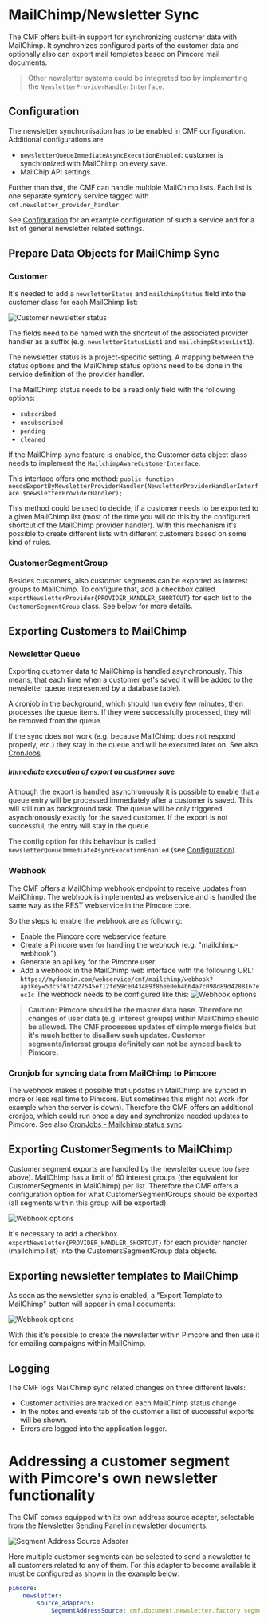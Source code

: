 # MailChimp/Newsletter Sync

The CMF offers built-in support for synchronizing customer data with MailChimp. It synchronizes configured parts of the 
customer data and optionally also can export mail templates based on Pimcore mail documents. 

> Other newsletter systems could be integrated too by implementing the `NewsletterProviderHandlerInterface`.

## Configuration

The newsletter synchronisation has to be enabled in CMF configuration. Additional configurations are
- `newsletterQueueImmediateAsyncExecutionEnabled`: customer is synchronized with MailChimp on every save. 
- MailChip API settings. 

Further than that, the CMF can handle multiple MailChimp lists. Each list is one separate symfony service tagged with 
`cmf.newsletter_provider_handler`. 

See [Configuration](../03_Configuration.md) for an example configuration of such a service and for a list of general 
newsletter related settings.


## Prepare Data Objects for MailChimp Sync

### Customer

It's needed to add a `newsletterStatus` and `mailchimpStatus` field into the customer class for each MailChimp list:  

![Customer newsletter status](../img/mailchimp/customer-newsletter-status.png)

The fields need to be named with the shortcut of the associated provider handler as a suffix (e.g. `newsletterStatusList1` 
and `mailchimpStatusList1`). 

The newsletter status is a project-specific setting. A mapping between the status options and the MailChimp status options 
need to be done in the service definition of the provider handler.

The MailChimp status needs to be a read only field with the following options:
- `subscribed`
- `unsubscribed`
- `pending`
- `cleaned`


If the MailChimp sync feature is enabled, the Customer data object class needs to implement the `MailchimpAwareCustomerInterface`. 

This interface offers one method: 
`public function needsExportByNewsletterProviderHandler(NewsletterProviderHandlerInterface $newsletterProviderHandler);`


This method could be used to decide, if a customer needs to be exported to a given MailChimp list (most of the time you will do 
this by the configured shortcut of the MailChimp provider handler). With this mechanism it's possible to create different 
lists with different customers based on some kind of rules. 


### CustomerSegmentGroup
Besides customers, also customer segments can be exported as interest groups to MailChimp. To configure that, add a checkbox 
called `exportNewsletterProvider{PROVIDER_HANDLER_SHORTCUT}` for each list to the `CustomerSegmentGroup` class. 
See below for more details.


## Exporting Customers to MailChimp

### Newsletter Queue

Exporting customer data to MailChimp is handled asynchronously. This means, that each time when a customer get's saved it 
will be added to the newsletter queue (represented by a database table).

A cronjob in the background, which should run every few minutes, then processes the queue items. If they were successfully 
processed, they will be removed from the queue. 

If the sync does not work (e.g. because MailChimp does not respond properly, etc.) they stay in the queue and will be 
executed later on. See also [CronJobs](../04_Cronjobs.md).

##### Immediate execution of export on customer save

Although the export is handled asynchronously it is possible to enable that a queue entry will be processed immediately 
after a customer is saved. This will still run as background task. The queue will be only triggered asynchronously exactly 
for the saved customer. If the export is not successful, the entry will stay in the queue. 

The config option for this behaviour is called `newsletterQueueImmediateAsyncExecutionEnabled` 
(see [Configuration](../03_Configuration.md)).


### Webhook 

The CMF offers a MailChimp webhook endpoint to receive updates from MailChimp. The webhook is implemented as webservice 
and is handled the same way as the REST webservice in the Pimcore core.

So the steps to enable the webhook are as following:
- Enable the Pimcore core webservice feature.
- Create a Pimcore user for handling the webhook (e.g. "mailchimp-webhook"). 
- Generate an api key for the Pimcore user.
- Add a webhook in the MailChimp web interface with the following URL: 
  `https://mydomain.com/webservice/cmf/mailchimp/webhook?apikey=53c5f6f3427545e712fe59ce043489f86ee0eb4b64a7c098d89d4288167eec1c`
  The webhook needs to be configured like this:
  ![Webhook options](../img/mailchimp/mailchimp-webhook-options.png)

> **Caution: Pimcore should be the master data base. Therefore no changes of user data (e.g. interest groups) within 
MailChimp should be allowed. The CMF processes updates of simple merge fields but it's much better to disallow such updates. 
Customer segments/interest groups definitely can not be synced back to Pimcore.**

### Cronjob for syncing data from MailChimp to Pimcore

The webhook makes it possible that updates in MailChimp are synced in more or less real time to Pimcore. But sometimes 
this might not work (for example when the server is down). Therefore the CMF offers an additional cronjob, which could 
run once a day and synchronize needed updates to Pimcore. See also [CronJobs - Mailchimp status sync](../04_Cronjobs.md).



## Exporting CustomerSegments to MailChimp

Customer segment exports are handled by the newsletter queue too (see above). MailChimp has a limit of 60 interest groups 
(the equivalent for CustomerSegments in MailChimp) per list. Therefore the CMF offers a configuration option for what 
CustomerSegmentGroups should be exported (all segments within this group will be exported).

![Webhook options](../img/mailchimp/mailchimp-export-segment-group.png)

It's necessary to add a checkbox `exportNewsletter{PROVIDER_HANDLER_SHORTCUT}` for each provider handler (mailchimp list) 
into the CustomersSegmentGroup data objects.

## Exporting newsletter templates to MailChimp

As soon as the newsletter sync is enabled, a "Export Template to MailChimp" button will appear in email documents:

![Webhook options](../img/mailchimp/mailchimp-export-template.png)

With this it's possible to create the newsletter within Pimcore and then use it for emailing campaigns within MailChimp.


## Logging

The CMF logs MailChimp sync related changes on three different levels:
- Customer activities are tracked on each MailChimp status change
- In the notes and events tab of the customer a list of successful exports will be shown.
- Errors are logged into the application logger.  

# Addressing a customer segment with Pimcore's own newsletter functionality

The CMF comes equipped with its own address source adapter, selectable from the Newsletter Sending Panel in newsletter documents.

![Segment Address Source Adapter](../img/SegmentAddressSource.png)

Here multiple customer segments can be selected to send a newsletter to all customers related to any of them.
For this adapter to become available it must be configured as shown in the example below:

```yml
pimcore:
    newsletter:
        source_adapters:
            SegmentAddressSource: cmf.document.newsletter.factory.segmentAddressSource
```
